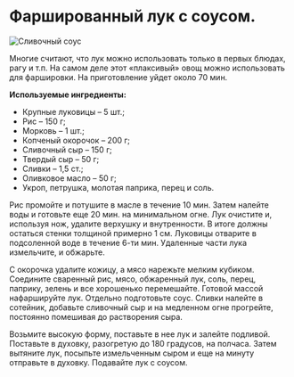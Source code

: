 # Фаршированный лук с соусом.

![Сливочный соус](/images/Kulinar/Sous/sliv_sous_010.jpg 'Сливочный соус')

Многие считают, что лук можно использовать только в первых блюдах, рагу и т.п. На самом деле этот «плаксивый» овощ можно использовать для фаршировки. На приготовление уйдет около 70 мин.

**Используемые ингредиенты:**

- Крупные луковицы – 5 шт.;
- Рис – 150 г;
- Морковь – 1 шт.;
- Копченый окорочок – 200 г;
- Сливочный сыр – 150 г;
- Твердый сыр – 50 г;
- Сливки – 1,5 ст.;
- Оливковое масло – 50 г;
- Укроп, петрушка, молотая паприка, перец и соль.

Рис промойте и потушите в масле в течение 10 мин. Затем налейте воды и готовьте еще 20 мин. на минимальном огне. Лук очистите и, используя нож, удалите верхушку и внутренности. В итоге должны остаться стенки толщиной примерно 1 см. Луковицы отварите в подсоленной воде в течение 6-ти мин.  Удаленные части лука измельчите, и обжарьте.

С окорочка удалите кожицу, а мясо нарежьте мелким кубиком. Соедините сваренный рис, мясо, обжаренный лук, соль, перец, паприку, зелень и все хорошенько перемешайте. Готовой массой нафаршируйте лук. Отдельно подготовьте соус. Сливки налейте в сотейник, добавьте сливочный сыр и на медленном огне прогрейте, постоянно помешивая до растворения сыра.

Возьмите высокую форму, поставьте в нее лук и залейте подливой. Поставьте в духовку, разогретую до 180 градусов, на полчаса. Затем вытяните лук, посыпьте измельченным сыром и еще на минуту отправьте в духовку. Подавайте лук с соусом.
